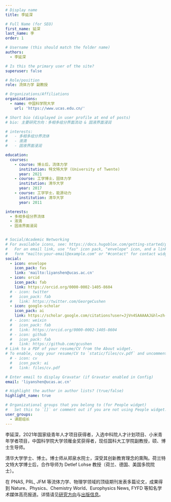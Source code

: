 ```yaml
---
# Display name
title: 李延深

# Full Name (for SEO)
first_name: 延深
last_name: 李
order: 1

# Username (this should match the folder name)
authors:
  - 李延深

# Is this the primary user of the site?
superuser: false

# Role/position
role: 流体力学 副教授

# Organizations/Affiliations
organizations:
  - name: 中国科学院大学
    url: 'https://www.ucas.edu.cn/'

# Short bio (displayed in user profile at end of posts)
# bio: 主要研究方向：多相多组分界面流动 & 固液界面浸润

# interests:
#   - 多相多组分界流体
#   - 液滴
#   - 固液界面浸润

education:
  courses:
    - course: 博士后，流体力学
      institution: 特文特大学 (University of Twente)
      year: 2021
    - course: 工学博士，固体力学
      institution: 清华大学
      year: 2017
    - course: 工学学士，能源动力
      institution: 清华大学
      year: 2011

interests:
  - 多相多组分界流体
  - 液滴
  - 固液界面浸润


# Social/Academic Networking
# For available icons, see: https://docs.hugoblox.com/getting-started/page-builder/#icons
#   For an email link, use "fas" icon pack, "envelope" icon, and a link in the
#   form "mailto:your-email@example.com" or "#contact" for contact widget.
social:
  - icon: envelope
    icon_pack: fas
    link: 'mailto:liyanshen@ucas.ac.cn'
  - icon: orcid
    icon_pack: fab
    link: https://orcid.org/0000-0002-1405-8604
  # - icon: twitter
  #   icon_pack: fab
  #   link: https://twitter.com/GeorgeCushen
  - icon: google-scholar
    icon_pack: ai
    link: https://scholar.google.com/citations?user=JjVn4SAAAAAJ&hl=zh-CN
  # - icon: weixin
  #   icon_pack: fab
  #   link: https://orcid.org/0000-0002-1405-8604
  # - icon: github
  #   icon_pack: fab
  #   link: https://github.com/gcushen
# Link to a PDF of your resume/CV from the About widget.
# To enable, copy your resume/CV to `static/files/cv.pdf` and uncomment the lines below.
  # - icon: cv
  #   icon_pack: ai
  #   link: files/cv.pdf

# Enter email to display Gravatar (if Gravatar enabled in Config)
email: 'liyanshen@ucas.ac.cn'

# Highlight the author in author lists? (true/false)
highlight_name: true

# Organizational groups that you belong to (for People widget)
#   Set this to `[]` or comment out if you are not using People widget.
user_groups:
  - 课题组长
---
```


李延深，2021年国家级青年人才项目获得者，入选中科院人才计划项目、小米青年学者项目，中国科学院大学领雁金奖获得者，现任国科大工学院副教授，硕、博士生导师。

清华大学学士、博士。博士师从郑泉水院士，深受其创新教育理念的熏陶。荷兰特文特大学博士后，合作导师为 Detlef Lohse 教授（荷兰、德国、美国多院院士）。

在 PNAS, PRL, JFM 等流体力学、物理学领域的顶级期刊发表多篇论文，成果得到 Nature、Physics、Chemistry World、Europhysics News, FYFD 等知名学术媒体高亮报道。详情请见[研究方向](../../research)与[出版信息](../../publication/)。
